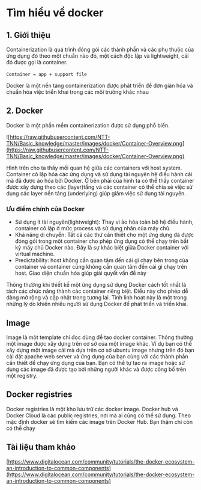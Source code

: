 # Tìm hiểu về docker

## 1. Giới thiệu

Containerization là quá trình đóng gói các thành phần và các phụ thuộc của ứng dụng đó theo một chuẩn nào đó, một cách độc lập và lightweight, cái đó được gọi là container.

`Container = app + support file`

Docker là một nền tảng containerization được phát triển để đơn giản hóa và chuẩn hóa việc triển khai trong các môi trường khác nhau

## 2. Docker

Docker là một phần mềm containerization được sử dụng phổ biến.

![https://raw.githubusercontent.com/NTT-TNN/Basic_knowledge/master/images/docker/Container-Overview.png](https://raw.githubusercontent.com/NTT-TNN/Basic_knowledge/master/images/docker/Container-Overview.png)

Hình trên cho ta thấy mối quan hệ giữa các containers với host system. Container cô lập hóa các ứng dụng và sử dụng tài nguyên hệ điều hành cái mà đã được ảo hóa bởi Docker. Ở bên phải của hình ta có thể thấy container được xây dựng theo các (layer)tầng và các container có thể chia sẻ việc sử dụng các layer nền tảng (underlying) giúp giảm việc sử dụng tài nguyên.

### Ưu điểm chính của Docker

- Sử dụng ít tài nguyên(lightweight): Thay vì ảo hóa toàn bộ hệ điều hành, container cô lập ở mức process và sử dụng nhân của máy chủ.
- Khả năng di chuyển: Tất cả các thứ cần thiết cho một ứng dụng đã được đóng gói trong một container cho phép ứng dụng có thể chạy trên bất kỳ máy chủ Docker nào. Đây là sự khác biệt giữa Docker container với virtual machine.
- Predictability: host không cần quan tâm đến cái gì chạy bên trong của container và container cũng không cần quan tâm đến cái gì chạy trên host. Giao diện chuẩn hóa giúp giải quyết vấn đề này

Thông thường khi thiết kế một ứng dụng sử dụng Docker cách tốt nhất là tách các chức năng thành các container riêng biệt. Điều này cho phép dễ dàng mở rộng và cập nhật trong tương lai. Tính linh hoạt này là một trong những lý do khiến nhiều người sử dụng Docker để phát triển và triển khai.

## Image

Image là một template chỉ đọc dùng để tạo docker container. Thông thường một image được xây dựng trên cơ sở của một image khác. Ví dụ bạn có thể xây dựng một image cái mà dựa trên cơ sở ubuntu image nhưng trên đó bạn cài đặt apache web server và ứng dụng của bạn cùng với các thành phần cần thiết để chạy ứng dụng của bạn. Bạn có thể tự tạo ra image hoặc sử dụng các image đã được tạo bởi những người khác và được công bố trên một registry.

## Docker registries

Docker registries là một kho lưu trữ các docker image. Docker hub và Docker Cloud là các public registries, nơi mà ai cũng có thể sử dụng. Theo mặc định docker sẽ tìm kiếm các image trên Docker Hub. Bạn thậm chí còn có thể chạy

## Tài liệu tham khảo

[https://www.digitalocean.com/community/tutorials/the-docker-ecosystem-an-introduction-to-common-components](https://www.digitalocean.com/community/tutorials/the-docker-ecosystem-an-introduction-to-common-components)